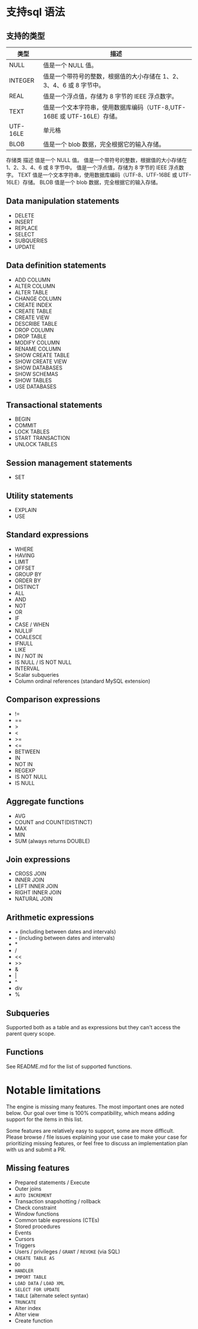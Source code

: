 # 支持sql 语法

## 支持的类型
|  类型   | 描述  |
|  ----  | ----  |
| NULL  | 值是一个 NULL 值。 |
| INTEGER  | 值是一个带符号的整数，根据值的大小存储在 1、2、3、4、6 或 8 字节中。 |
| REAL  | 	值是一个浮点值，存储为 8 字节的 IEEE 浮点数字。 |
| TEXT  | 值是一个文本字符串，使用数据库编码（UTF-8,UTF-16BE 或 UTF-16LE）存储。 |
| UTF-16LE  | 单元格 |
| BLOB  | 值是一个 blob 数据，完全根据它的输入存储。 |

存储类	描述
	值是一个 NULL 值。
	值是一个带符号的整数，根据值的大小存储在 1、2、3、4、6 或 8 字节中。
	值是一个浮点值，存储为 8 字节的 IEEE 浮点数字。
TEXT	值是一个文本字符串，使用数据库编码（UTF-8、UTF-16BE 或 UTF-16LE）存储。
BLOB	值是一个 blob 数据，完全根据它的输入存储。

## Data manipulation statements

- DELETE
- INSERT
- REPLACE
- SELECT
- SUBQUERIES
- UPDATE

## Data definition statements

- ADD COLUMN
- ALTER COLUMN
- ALTER TABLE
- CHANGE COLUMN
- CREATE INDEX
- CREATE TABLE
- CREATE VIEW
- DESCRIBE TABLE
- DROP COLUMN
- DROP TABLE
- MODIFY COLUMN
- RENAME COLUMN
- SHOW CREATE TABLE
- SHOW CREATE VIEW
- SHOW DATABASES
- SHOW SCHEMAS
- SHOW TABLES
- USE  DATABASES
## Transactional statements

- BEGIN
- COMMIT
- LOCK TABLES
- START TRANSACTION
- UNLOCK TABLES

## Session management statements

- SET

## Utility statements

- EXPLAIN
- USE

## Standard expressions

- WHERE
- HAVING
- LIMIT
- OFFSET
- GROUP BY 
- ORDER BY
- DISTINCT 
- ALL
- AND
- NOT
- OR
- IF
- CASE / WHEN
- NULLIF
- COALESCE 
- IFNULL
- LIKE
- IN / NOT IN
- IS NULL / IS NOT NULL
- INTERVAL
- Scalar subqueries
- Column ordinal references (standard MySQL extension)

## Comparison expressions
- !=
- ==
- \>
- <
- \>=
- <=
- BETWEEN
- IN
- NOT IN
- REGEXP
- IS NOT NULL
- IS NULL

## Aggregate functions

- AVG
- COUNT and COUNT(DISTINCT)
- MAX
- MIN
- SUM (always returns DOUBLE)

## Join expressions

- CROSS JOIN
- INNER JOIN
- LEFT INNER JOIN
- RIGHT INNER JOIN
- NATURAL JOIN

## Arithmetic expressions

- \+ (including between dates and intervals)
- \- (including between dates and intervals)
- \*
- \/
- <<
- \>>
- &
- \|
- ^
- div
- %

## Subqueries

Supported both as a table and as expressions but they can't access the
parent query scope.

## Functions

See README.md for the list of supported functions.

# Notable limitations

The engine is missing many features. The most important ones are noted
below. Our goal over time is 100% compatibility, which means adding
support for the items in this list.

Some features are relatively easy to support, some are more
difficult. Please browse / file issues explaining your use case to
make your case for prioritizing missing features, or feel free to
discuss an implementation plan with us and submit a PR.

## Missing features

- Prepared statements / Execute
- Outer joins
- `AUTO INCREMENT`
- Transaction snapshotting / rollback
- Check constraint 
- Window functions
- Common table expressions (CTEs)
- Stored procedures
- Events
- Cursors
- Triggers
- Users / privileges / `GRANT` / `REVOKE` (via SQL)
- `CREATE TABLE AS`
- `DO`
- `HANDLER`
- `IMPORT TABLE`
- `LOAD DATA` / `LOAD XML`
- `SELECT FOR UPDATE`
- `TABLE` (alternate select syntax)
- `TRUNCATE`
- Alter index
- Alter view
- Create function

